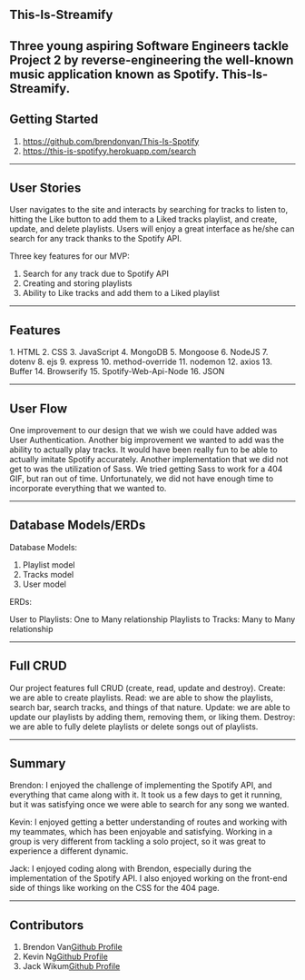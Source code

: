 ## This-Is-Streamify
Three young aspiring Software Engineers tackle Project 2 by reverse-engineering the well-known music application known as Spotify.
This-Is-Streamify.
---
## Getting Started

1. https://github.com/brendonvan/This-Is-Spotify
2. https://this-is-spotifyy.herokuapp.com/search

---
 ## User Stories

User navigates to the site and interacts by searching for tracks to listen to, hitting the Like button to add them to a Liked tracks playlist, and create, update, and delete playlists. Users will enjoy a great interface as he/she can search for any track thanks to the Spotify API.

Three key features for our MVP:
1. Search for any track due to Spotify API
2. Creating and storing playlists
3. Ability to Like tracks and add them to a Liked playlist

---
## Features

️1. HTML
2. CSS
3. JavaScript
4. MongoDB
5. Mongoose
6. NodeJS
7. dotenv
8. ejs
9. express
10. method-override
11. nodemon
12. axios
13. Buffer
14. Browserify
15. Spotify-Web-Api-Node
16. JSON

---
## User Flow

One improvement to our design that we wish we could have added was User Authentication.
Another big improvement we wanted to add was the ability to actually play tracks. It would have been really fun to be able to actually imitate Spotify accurately.
Another implementation that we did not get to was the utilization of Sass. We tried getting Sass to work for a 404 GIF, but ran out of time.
Unfortunately, we did not have enough time to incorporate everything that we wanted to.

---
## Database Models/ERDs

Database Models:

1. Playlist model
2. Tracks model
3. User model

ERDs:

User to Playlists: One to Many relationship
Playlists to Tracks: Many to Many relationship

---
## Full CRUD

Our project features full CRUD (create, read, update and destroy).
Create: we are able to create playlists.
Read: we are able to show the playlists, search bar, search tracks, and things of that nature.
Update: we are able to update our playlists by adding them, removing them, or liking them.
Destroy: we are able to fully delete playlists or delete songs out of playlists.

---
## Summary

Brendon: I enjoyed the challenge of implementing the Spotify API, and everything that came along with it. It took us a few days to get it running, but it was satisfying once we were able to search for any song we wanted.

Kevin: I enjoyed getting a better understanding of routes and working with my teammates, which has been enjoyable and satisfying. Working in a group is very different from tackling a solo project, so it was great to experience a different dynamic.

Jack: I enjoyed coding along with Brendon, especially during the implementation of the Spotify API. I also enjoyed working on the front-end side of things like working on the CSS for the 404 page.

---
## Contributors

1. Brendon Van[Github Profile](https://github.com/brendonvan)
2. Kevin Ng[Github Profile](https://github.com/kevinszn23)
3. Jack Wikum[Github Profile](https://github.com/jackwyattw)
